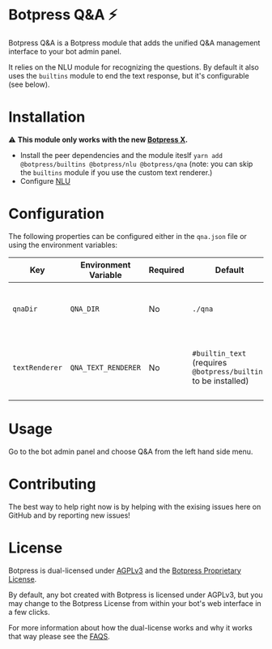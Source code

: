 # Botpress Q&A ⚡

Botpress Q&A is a Botpress module that adds the unified Q&A management interface to your bot admin panel.

It relies on the NLU module for recognizing the questions. By default it also uses the `builtins` module to end the text response, but it's configurable (see below).

# Installation

⚠️ **This module only works with the new [Botpress X](https://github.com/botpress/botpress).**

- Install the peer dependencies and the module iteslf `yarn add @botpress/builtins @botpress/nlu @botpress/qna` (note: you can skip the `builtins` module if you use the custom text renderer.)
- Configure [NLU](https://github.com/botpress/botpress/tree/master/packages/functionals/botpress-nlu#botpress-nlu-)

# Configuration

The following properties can be configured either in the `qna.json` file or using the environment variables:

| Key | Environment Variable | Required | Default | |
| ------------- | -------- | ----- | ---- | ---- |
| `qnaDir` | `QNA_DIR` | No | `./qna` | The directory where the Q&A data is stored.
| `textRenderer` | `QNA_TEXT_RENDERER` | No | `#builtin_text` (requires `@botpress/builtins` to be installed) | The _renderer_ used to format the text responses.

# Usage

Go to the bot admin panel and choose Q&A from the left hand side menu.

# Contributing

The best way to help right now is by helping with the exising issues here on GitHub and by reporting new issues!

# License

Botpress is dual-licensed under [AGPLv3](/licenses/LICENSE_AGPL3) and the [Botpress Proprietary License](/licenses/LICENSE_BOTPRESS).

By default, any bot created with Botpress is licensed under AGPLv3, but you may change to the Botpress License from within your bot's web interface in a few clicks.

For more information about how the dual-license works and why it works that way please see the <a href="https://botpress.io/faq">FAQS</a>.

